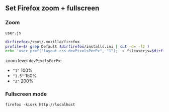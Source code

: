 ## Set Firefox zoom + fullscreen

### Zoom
`user.js`
```sh
dirfirefox=/root/.mozilla/firefox
profile=$( grep Default $dirfirefox/installs.ini | cut -d= -f2 )
echo 'user_pref("layout.css.devPixelsPerPx", "1");' > fileuserjs=$dirfirefox/$profile/user.js
```
zoom level `devPixelsPerPx`:
- `"1"` 100%
- `"1.5"` 150%
- `"2"` 200%

### Fullscreen mode
```
firefox -kiosk http://localhost
```
